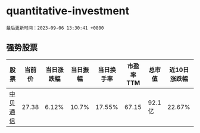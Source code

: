 # quantitative-investment

`最后更新时间：2023-09-06 13:30:41 +0800`

## 强势股票

|股票|当前价|当日涨跌幅|当日振幅|当日换手率|市盈率TTM|总市值|近10日涨跌幅|
|----|----|----|----|----|----|----|----|
|[中贝通信](https://xueqiu.com/S/SH603220)|27.38|6.12%|10.7%|17.55%|67.15|92.1亿|22.67%|
